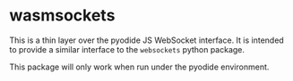 wasmsockets
===========

This is a thin layer over the pyodide JS WebSocket interface. It is intended 
to provide a similar interface to the `websockets` python package.

This package will only work when run under the pyodide environment.
